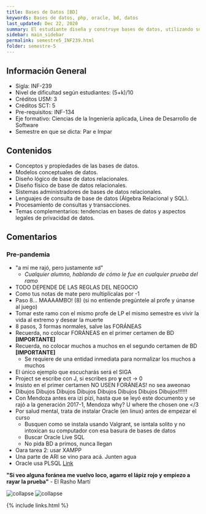 ```yaml
---
title: Bases de Datos [BD]
keywords: Bases de datos, php, oracle, bd, datos
last_updated: Dec 22, 2020
summary: El estudiante diseña y construye bases de datos, utilizando software especializado existente en la industria y desarrolla aplicaciones pertinentes para solucionar problemas reales de manejo de información. La asignatura incluye conceptos y propiedades de las bases de datos y su modelamiento, como así también metodologías para diseñar y construir bases de datos relacionales en distintas organizaciones. Los conocimientos adquiridos y las habilidades desarrolladas permitirán al estudiante desempeñarse en su futuro profesional como arquitecto y administrador de datos.
sidebar: main_sidebar
permalink: semestre5_INF239.html
folder: semestre-5
---
```


## Información General

- Sigla: INF-239
- Nivel de dificultad según estudiantes: (5+k)/10
- Créditos USM: 3
- Créditos SCT: 5
- Pre-requisitos: INF-134
- Eje formativo: Ciencias de la Ingeniería aplicada, Línea de Desarrollo de Software
- Semestre en que se dicta: Par e Impar

## Contenidos

- Conceptos y propiedades de las bases de datos.
- Modelos conceptuales de datos.
- Diseño lógico de base de datos relacionales.
- Diseño físico de base de datos relacionales.
- Sistemas administradores de bases de datos relacionales.
- Lenguajes de consulta de base de datos (Álgebra Relacional y SQL).
- Procesamiento de consultas y transacciones.
- Temas complementarios: tendencias en bases de datos y aspectos legales de privacidad de datos.

## Comentarios

### Pre-pandemia

- "a mí me rajó, pero justamente xd"
  - _Cualquier alumno, hablando de cómo le fue en cualquier prueba del ramo_
- TODO DEPENDE DE LAS REGLAS DEL NEGOCIO
- Como tus notas de mate pero multiplícalas por -1
- Paso 8... MAAAAMBO! (8) (si no entiende pregúntele al profe y únanse al juego)
- Tomar este ramo con el mismo profe de LP el mismo semestre es vivir la vida al extremo y desear la muerte
- 8 pasos, 3 formas normales, salve las FORÁNEAS
- Recuerda, no colocar FORÁNEAS en el primer certamen de BD __[IMPORTANTE]__
- Recuerda, no colocar muchos a muchos en el segundo certamen de BD __[IMPORTANTE]__
  - Se requiere de una entidad inmediata para normalizar los muchos a muchos
- El único ejemplo que escucharás será el SIGA
- Project se escribe con J, si escribes pro __y__ ect -> 0
- Insisto en el primer certamen NO USEN FORÁNEAS! no sea aweonao
- Dibujos Dibujos Dibujos Dibujos Dibujos Dibujos Dibujos Dibujos!!!!!!
- Con Mendoza antes era izi pizi, hasta que se leyó este documento y se rajó a la generación 2017-1, Mendoza why? U where the chosen one \</3
- Por salud mental, trata de instalar Oracle (en linux) antes de empezar el curso
  - Busquen como se instala usando Valgrant, se isntala solito y no intoxican su computador con esa basura de bases de datos
  - Buscar Oracle Live SQL
  - No pida BD a primos, nunca llegan
- Oara tarea 2: usar XAMPP
- Una parte de ARI se vino para acá. Junten agua
- Oracle usa PLSQL [Link](https://www.techonthenet.com/oracle/index.php)

__"Si veo alguna foránea me vuelvo loco, agarro el lápiz rojo y empiezo a rayar la prueba"__ - El Rasho Martí

<img src="images/semestre-5/bd_meme.jpg" alt="collapse" height="auto">
<img src="images/semestre-5/bd_meme2.jpg" alt="collapse" height="auto">

{% include links.html %}
